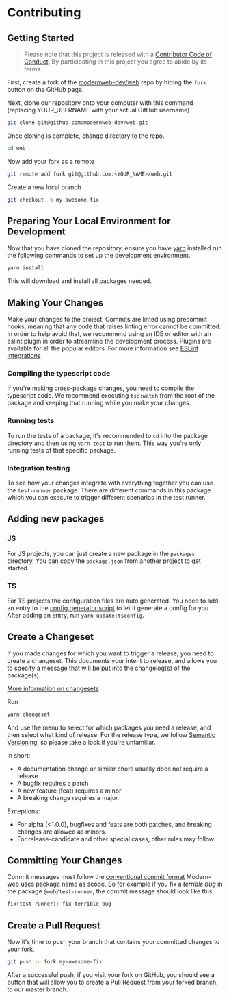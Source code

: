 # Contributing

## Getting Started

> Please note that this project is released with a [Contributor Code of Conduct](./CODE_OF_CONDUCT.md). By participating in this project you agree to abide by its terms.

First, create a fork of the [modernweb-dev/web](https://github.com/modernweb-dev/web) repo by hitting the `fork` button on the GitHub page.

Next, clone our repository onto your computer with this command (replacing YOUR_USERNAME with your actual GitHub username)

```sh
git clone git@github.com:modernweb-dev/web.git
```

Once cloning is complete, change directory to the repo.

```sh
cd web
```

Now add your fork as a remote

```sh
git remote add fork git@github.com:<YOUR_NAME>/web.git
```

Create a new local branch

```sh
git checkout -b my-awesome-fix
```

## Preparing Your Local Environment for Development

Now that you have cloned the repository, ensure you have [yarn](https://classic.yarnpkg.com/lang/en/) installed run the following commands to set up the development environment.

```sh
yarn install
```

This will download and install all packages needed.

## Making Your Changes

Make your changes to the project. Commits are linted using precommit hooks, meaning that any code that raises linting error cannot be committed. In order to help avoid that, we recommend using an IDE or editor with an eslint plugin in order to streamline the development process. Plugins are available for all the popular editors. For more information see [ESLint Integrations](https://eslint.org/docs/user-guide/integrations)

### Compiling the typescript code

If you're making cross-package changes, you need to compile the typescript code. We recommend executing `tsc:watch` from the root of the package and keeping that running while you make your changes.

### Running tests

To run the tests of a package, it's recommended to `cd` into the package directory and then using `yarn test` to run them. This way you're only running tests of that specific package.

### Integration testing

To see how your changes integrate with everything together you can use the `test-runner` package. There are different commands in this package which you can execute to trigger different scenarios in the test runner.

## Adding new packages

### JS

For JS projects, you can just create a new package in the `packages` directory. You can copy the `package.json` from another project to get started.

### TS

For TS projects the configuration files are auto generated. You need to add an entry to the [config generator script](scripts/update-package-tsconfig.ts) to let it generate a config for you. After adding an entry, run `yarn update:tsconfig`.

## Create a Changeset

If you made changes for which you want to trigger a release, you need to create a changeset.
This documents your intent to release, and allows you to specify a message that will be put into the changelog(s) of the package(s).

[More information on changesets](https://github.com/atlassian/changesets)

Run

```sh
yarn changeset
```

And use the menu to select for which packages you need a release, and then select what kind of release. For the release type, we follow [Semantic Versioning](https://semver.org/), so please take a look if you're unfamiliar.

In short:

- A documentation change or similar chore usually does not require a release
- A bugfix requires a patch
- A new feature (feat) requires a minor
- A breaking change requires a major

Exceptions:

- For alpha (<1.0.0), bugfixes and feats are both patches, and breaking changes are allowed as minors.
- For release-candidate and other special cases, other rules may follow.

## Committing Your Changes

Commit messages must follow the [conventional commit format](https://www.conventionalcommits.org/en/v1.0.0-beta.2/)
Modern-web uses package name as scope. So for example if you fix a _terrible bug_ in the package `@web/test-runner`, the commit message should look like this:

```sh
fix(test-runner): fix terrible bug
```

## Create a Pull Request

Now it's time to push your branch that contains your committed changes to your fork.

```sh
git push -u fork my-awesome-fix
```

After a successful push, if you visit your fork on GitHub, you should see a button that will allow you to create a Pull Request from your forked branch, to our master branch.
